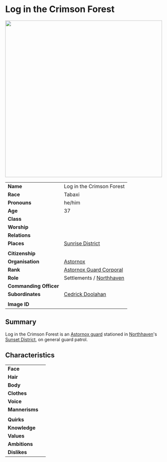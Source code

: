 # Log in the Crimson Forest

<img src="https://raw.githubusercontent.com/jesskelsall/astarus-images/main/people/portraits/imageid.png" height="500" />

|||
| --- | --- |
| **Name** | Log in the Crimson Forest | character.3
| **Race** | Tabaxi |
| **Pronouns** | he/him |
| **Age** | 37 |
| **Class** | |
| **Worship** | |
| **Relations** | |
| **Places** | [Sunrise District](../places/districts/sunrise-district.md) |
|||
| **Citizenship** | |
| **Organisation** | [Astornox](../organisations/astornox/astornox.md) |
| **Rank** | [Astornox Guard Corporal](../organisations/astornox/ranks/astornox-guard-corporal.md) |
| **Role** | Settlements / [Northhaven](../places/cities/northhaven.md) |
| **Commanding Officer** | |
| **Subordinates** | [Cedrick Doolahan](cedrick-doolahan.md) |
|||
| **Image ID** | |

## Summary

Log in the Crimson Forest is an [Astornox guard](../organisations/astornox/ranks/astornox-guard.md) stationed in [Northhaven](../places/cities/northhaven.md)'s [Sunset District](../places/districts/sunset-district.md), on general guard patrol.

## Characteristics

| | |
| --- | --- |
| **Face** | | characteristics.2
| **Hair** | |
| **Body** | |
| **Clothes** | |
| **Voice** | |
| **Mannerisms** | |
| | |
| **Quirks** | |
| **Knowledge** | |
| **Values** | |
| **Ambitions** | |
| **Dislikes** | |
